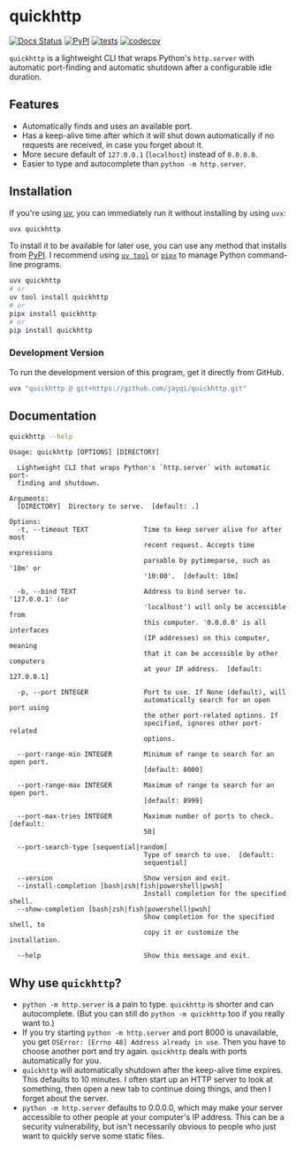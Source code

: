 # quickhttp

[![Docs Status](https://img.shields.io/badge/docs-stable-informational)](https://jayqi.github.io/quickhttp/)
[![PyPI](https://img.shields.io/pypi/v/quickhttp.svg)](https://pypi.org/project/quickhttp/)
[![tests](https://github.com/jayqi/quickhttp/actions/workflows/tests.yml/badge.svg?branch=main)](https://github.com/jayqi/quickhttp/actions/workflows/tests.yml?query=workflow%3Atests+branch%3Amain)
[![codecov](https://codecov.io/gh/jayqi/quickhttp/branch/main/graph/badge.svg)](https://codecov.io/gh/jayqi/quickhttp)

`quickhttp` is a lightweight CLI that wraps Python's `http.server` with automatic port-finding and automatic shutdown after a configurable idle duration.

## Features

- Automatically finds and uses an available port.
- Has a keep-alive time after which it will shut down automatically if no requests are received, in case you forget about it.
- More secure default of `127.0.0.1` (`localhost`) instead of `0.0.0.0`.
- Easier to type and autocomplete than `python -m http.server`.

## Installation

If you're using [uv](https://docs.astral.sh/uv/), you can immediately run it without installing by using `uvx`:

```bash
uvx quickhttp
```

To install it to be available for later use, you can use any method that installs from [PyPI](https://pypi.org/project/quickhttp/). I recommend using [`uv tool`](https://docs.astral.sh/uv/guides/tools/) or [`pipx`](https://pipxproject.github.io/pipx/) to manage Python command-line programs.

<!-- Installation start -->
```bash
uvx quickhttp
# or
uv tool install quickhttp
# or
pipx install quickhttp
# or
pip install quickhttp
```
<!-- Installation end -->


### Development Version

To run the development version of this program, get it directly from GitHub.

```bash
uvx "quickhttp @ git+https://github.com/jayqi/quickhttp.git"
```

## Documentation

```bash
quickhttp --help
```

```text
Usage: quickhttp [OPTIONS] [DIRECTORY]

  Lightweight CLI that wraps Python's `http.server` with automatic port-
  finding and shutdown.

Arguments:
  [DIRECTORY]  Directory to serve.  [default: .]

Options:
  -t, --timeout TEXT              Time to keep server alive for after most
                                  recent request. Accepts time expressions
                                  parsable by pytimeparse, such as '10m' or
                                  '10:00'.  [default: 10m]

  -b, --bind TEXT                 Address to bind server to. '127.0.0.1' (or
                                  'localhost') will only be accessible from
                                  this computer. '0.0.0.0' is all interfaces
                                  (IP addresses) on this computer, meaning
                                  that it can be accessible by other computers
                                  at your IP address.  [default: 127.0.0.1]

  -p, --port INTEGER              Port to use. If None (default), will
                                  automatically search for an open port using
                                  the other port-related options. If
                                  specified, ignores other port-related
                                  options.

  --port-range-min INTEGER        Minimum of range to search for an open port.
                                  [default: 8000]

  --port-range-max INTEGER        Maximum of range to search for an open port.
                                  [default: 8999]

  --port-max-tries INTEGER        Maximum number of ports to check.  [default:
                                  50]

  --port-search-type [sequential|random]
                                  Type of search to use.  [default:
                                  sequential]

  --version                       Show version and exit.
  --install-completion [bash|zsh|fish|powershell|pwsh]
                                  Install completion for the specified shell.
  --show-completion [bash|zsh|fish|powershell|pwsh]
                                  Show completion for the specified shell, to
                                  copy it or customize the installation.

  --help                          Show this message and exit.
```

## Why use `quickhttp`?

- `python -m http.server` is a pain to type. `quickhttp` is shorter and can autocomplete. (But you can still do `python -m quickhttp` too if you really want to.)
- If you try starting `python -m http.server` and port 8000 is unavailable, you get `OSError: [Errno 48] Address already in use`. Then you have to choose another port and try again. `quickhttp` deals with ports automatically for you.
- `quickhttp` will automatically shutdown after the keep-alive time expires. This defaults to 10 minutes. I often start up an HTTP server to look at something, then open a new tab to continue doing things, and then I forget about the server.
- `python -m http.server` defaults to 0.0.0.0, which may make your server accessible to other people at your computer's IP address. This can be a security vulnerability, but isn't necessarily obvious to people who just want to quickly serve some static files.
